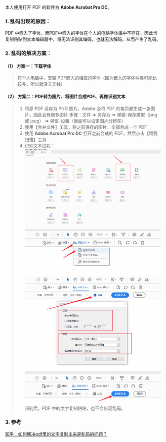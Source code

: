 本人使用打开 PDF 的软件为 **Adobe Acrobat Pro DC**。

### 1. 乱码出现的原因：
PDF 中嵌入了字体，而PDF中嵌入的字体在个人的电脑字体库中不存在，因此当复制粘贴到文本编辑器中，将无法识别其编码，也就无法解码，从而产生了乱码。


### 2. 乱码的解决方案：
#### （1） 方案一：下载字体
> 在个人电脑中，安装 PDF嵌入的相应的字体（因为嵌入的字体种类可能比较多，所以就没去实践）

#### （2） 方案二：PDF转为图片、将图片合成PDF、再做识别文本
> 1. 将原 PDF 另存为 PNG 图片，Adobe 会将 PDF 的每页都生成一张图片，因此会有很多图片
> 步骤：文件 => 另存为 => 弹窗-保存类型（png 或 jpeg） => 弹窗-设置（里面可以设定图片分辨率）
> 2. 使用【合并文件】工具，将之前保存的图片，全部合成一个 PDF
> 3. 使用 **Adobe Acrobat Pro DC** 打开之前合成的 PDF，然后点击【增强扫描】工具
> 4. 识别文本过程：
> ![Adobe Acrobat Pro DC 工具展示页](./【解决方案】PDF-里的文字复制出来是乱码的问题.assets/17731575-4a95936c7ff28331.png)
> ![识别文本1](./【解决方案】PDF-里的文字复制出来是乱码的问题.assets/17731575-6f56f5aa130d9c76.png)
> ![识别文本2](./【解决方案】PDF-里的文字复制出来是乱码的问题.assets/17731575-cdc482c9c15e0499.png)
> ![识别文本3](./【解决方案】PDF-里的文字复制出来是乱码的问题.assets/17731575-eeb4ff14a8d21f80.png)
> 识别后，PDF 中的文字复制粘贴，也不会出现乱码。


### 3. 参考
[知乎：如何解决pdf里的文字复制出来是乱码的问题？](https://www.zhihu.com/question/23579811)